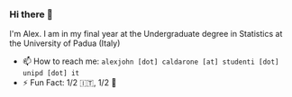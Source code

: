### Hi there 👋

I'm Alex. I am in my final year at the Undergraduate degree in Statistics at the University of Padua (Italy)

- 📫 How to reach me: `alexjohn [dot] caldarone [at] studenti [dot] unipd [dot] it`
- ⚡ Fun Fact: 1/2 :it:, 1/2 :scotland:
